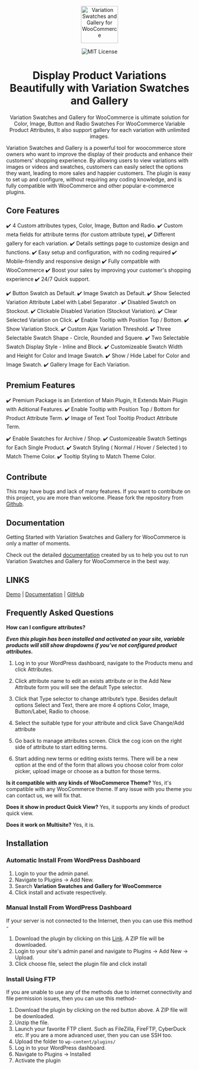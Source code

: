 <p  align="center">
<img src="https://demo.zqe.io/app/plugins/variation-swatches-and-gallery/admin/imgs/icon.svg" height="100" alt="Variation Swatches and Gallery for WooCommerce"  />
</p>

<p  align="center">
<img alt="MIT License" src="https://img.shields.io/github/license/zqelab/variation-swatches-and-gallery?color=%23525ddc&style=flat-square"  />
</p>

<h1  align="center"><strong>Display Product Variations Beautifully with Variation Swatches and Gallery</strong></h1>

<p  align="center">
Variation Swatches and Gallery for WooCommerce is ultimate solution for Color, Image, Button and Radio Swatches For WooCommerce Variable Product Attributes, It also support gallery for each variation with unlimited images. 

Variation Swatches and Gallery is a powerful tool for woocommerce store owners who want to improve the display of their products and enhance their customers' shopping experience. By allowing users to view variations with images or videos and swatches, customers can easily select the options they want, leading to more sales and happier customers. The plugin is easy to set up and configure, without requiring any coding knowledge, and is fully compatible with WooCommerce and other popular e-commerce plugins.
</p>


## Core Features

✔️ 4 Custom attributes types, Color, Image, Button and Radio.
✔️ Custom meta fields for attribute terms (for custom attribute type),
✔️ Different gallery for each variation.
✔️ Details settings page to customize design and functions.
✔️ Easy setup and configuration, with no coding required
✔️ Mobile-friendly and responsive design
✔️ Fully compatible with WooCommerce
✔️ Boost your sales by improving your customer's shopping experience
✔️ 24/7 Quick support.

✔️ Button Swatch as Default.
✔️ Image Swatch as Default.
✔️ Show Selected Variation Attribute Label with Label Separator .
✔️ Disabled Swatch on Stockout.
✔️ Clickable Disabled Variation (Stockout Variation).
✔️ Clear Selected Variation on Click.
✔️ Enable Tooltip with Position Top / Bottom.
✔️ Show Variation Stock.
✔️ Custom Ajax Variation Threshold.
✔️ Three Selectable Swatch Shape - Circle, Rounded and Squere.
✔️ Two Selectable Swatch Display Style - Inline and Block.
✔️ Customizeable Swatch Width and Height for Color and Image Swatch.
✔️ Show / Hide Label for Color and Image Swatch.
✔️ Gallery Image for Each Variation.

## Premium Features

✔️ Premium Package is an Extention of Main Plugin, It Extends Main Plugin with Aditional Features.
✔️ Enable Tooltip with Position Top / Bottom for Product Attribute Term.
✔️ Image of Text Tool Tooltip Product Attribute Term.

✔️ Enable Swatches for Archive / Shop.
✔️ Customizeable Swatch Settings for Each Single Product.
✔️ Swatch Styling ( Normal / Hover / Selected ) to Match Theme Color.
✔️ Tooltip Styling to Match Theme Color.

## Contribute

This may have bugs and lack of many features. If you want to contribute on this project, you are more than welcome. Please fork the repository from [Github](https://github.com/zqelab/variation-swatches-and-gallery).
 
## Documentation

Getting Started with Variation Swatches and Gallery for WooCommerce is only a matter of moments.

Check out the detailed [documentation](https://zqe.io/docs/variation-swatches-and-gallery-documentation/) created by us to help you out to run Variation Swatches and Gallery for WooCommerce in the best way.
  
## LINKS
  
[Demo](https://demo.zqe.io/variation-swatches-and-gallery) | [Documentation](https://zqe.io/docs/variation-swatches-and-gallery-documentation) | [GitHub](https://github.com/akdevs/variation-swatches-and-gallery)
  
## Frequently Asked Questions

  **How can I configure attributes?**
  
***Even this plugin has been installed and activated on your site, variable products will still show dropdowns if you’ve not configured product attributes.***

1. Log in to your WordPress dashboard, navigate to the Products menu and click Attributes.

2. Click attribute name to edit an exists attribute or in the Add New Attribute form you will see the default Type selector.

3. Click that Type selector to change attribute’s type. Besides default options Select and Text, there are more 4 options Color, Image, Button/Label, Radio to choose.

4. Select the suitable type for your attribute and click Save Change/Add attribute

5. Go back to manage attributes screen. Click the cog icon on the right side of attribute to start editing terms.

6. Start adding new terms or editing exists terms. There will be a new option at the end of the form that allows you choose color from color picker, upload image or choose as a button for those terms.

**Is it compatible with any kinds of WooCommerce Theme?**
Yes, it's compatible with any WooCommerce theme. If any issue with you theme you can contact us, we will fix that.

**Does it show in product Quick View?**
Yes, it supports any kinds of product quick view.

**Does it work on Multisite?**
Yes, it is.

## Installation
### Automatic Install From WordPress Dashboard
 1. Login to your the admin panel.
2. Navigate to Plugins -> Add New.
3. Search **Variation Swatches and Gallery for WooCommerce**
4. Click install and activate respectively.

### Manual Install From WordPress Dashboard
If your server is not connected to the Internet, then you can use this method -

1. Download the plugin by clicking on this [Link](https://downloads.wordpress.org/plugin/variation-swatches-and-gallery.zip). A ZIP file will be downloaded.
2. Login to your site's admin panel and navigate to Plugins -> Add New -> Upload.
3. Click choose file, select the plugin file and click install

### Install Using FTP
If you are unable to use any of the methods due to internet connectivity and file permission issues, then you can use this method-

1. Download the plugin by clicking on the red button above. A ZIP file will be downloaded.
2. Unzip the file.
3. Launch your favorite FTP client. Such as FileZilla, FireFTP, CyberDuck etc. If you are a more advanced user, then you can use SSH too.
4. Upload the folder to `wp-content/plugins/`
5. Log in to your WordPress dashboard.
6. Navigate to Plugins -> Installed
7. Activate the plugin
